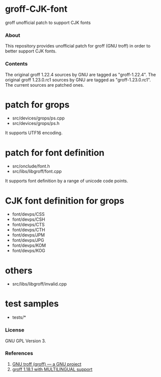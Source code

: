 groff-CJK-font
==============

groff unofficial patch to support CJK fonts

### About

This repository provides unofficial patch for groff (GNU troff)
in order to better support CJK fonts.


### Contents

The original groff 1.22.4 sources by GNU are tagged as "groff-1.22.4".
The original groff 1.23.0.rc1 sources by GNU are tagged as "groff-1.23.0.rc1".
The current sources are patched ones.

# patch for grops
- src/devices/grops/ps.cpp
- src/devices/grops/ps.h

It supports UTF16 encoding.

# patch for font definition
- src/onclude/font.h
- src/libs/libgroff/font.cpp

It supports font definition by a range of unicode code points.

# CJK font definition for grops
- font/devps/CSS
- font/devps/CSH
- font/devps/CTS
- font/devps/CTH
- font/devps/JPM
- font/devps/JPG
- font/devps/KOM
- font/devps/KOG

# others
- src/libs/libgroff/invalid.cpp

# test samples
- tests/*


### License

GNU GPL Version 3.


### References

1. [GNU troff (groff) — a GNU project](https://www.gnu.org/software/groff/)
2. [groff 1.18.1 with MULTILINGUAL support](https://answers.launchpad.net/ubuntu/+source/groff/1.18.1.1-12)


